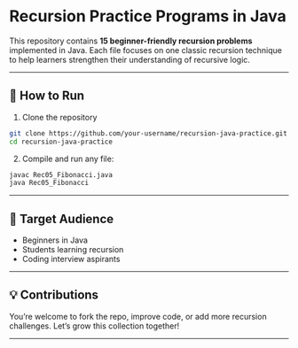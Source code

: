 # Recursion Practice Programs in Java

This repository contains **15 beginner-friendly recursion problems** implemented in Java. Each file focuses on one classic recursion technique to help learners strengthen their understanding of recursive logic.

---

## 🧪 How to Run

1. Clone the repository
```bash
git clone https://github.com/your-username/recursion-java-practice.git
cd recursion-java-practice
```

2. Compile and run any file:
```bash
javac Rec05_Fibonacci.java
java Rec05_Fibonacci
```

---

## 🧠 Target Audience
- Beginners in Java
- Students learning recursion
- Coding interview aspirants

---

## 💡 Contributions
You’re welcome to fork the repo, improve code, or add more recursion challenges. Let’s grow this collection together!

---


